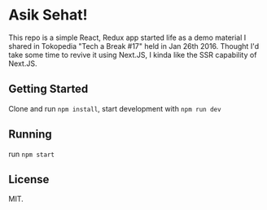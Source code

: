 # Asik Sehat!

This repo is a simple React, Redux app started life as a demo material I shared in Tokopedia "Tech a Break #17" held in Jan 26th 2016. Thought I'd take some time to revive it using Next.JS, I kinda like the SSR capability of Next.JS.

## Getting Started

Clone and run `npm install`, start development with `npm run dev`

## Running 

run `npm start`

## License

MIT.